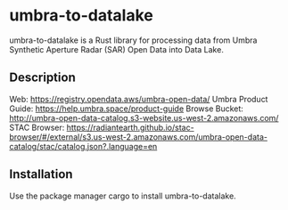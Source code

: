 # umbra-to-datalake
umbra-to-datalake is a Rust library for processing data from Umbra Synthetic Aperture Radar (SAR) Open Data into Data Lake.

## Description
Web: https://registry.opendata.aws/umbra-open-data/
Umbra Product Guide: https://help.umbra.space/product-guide
Browse Bucket: http://umbra-open-data-catalog.s3-website.us-west-2.amazonaws.com/
STAC Browser: https://radiantearth.github.io/stac-browser/#/external/s3.us-west-2.amazonaws.com/umbra-open-data-catalog/stac/catalog.json?.language=en

## Installation
Use the package manager cargo to install umbra-to-datalake.
